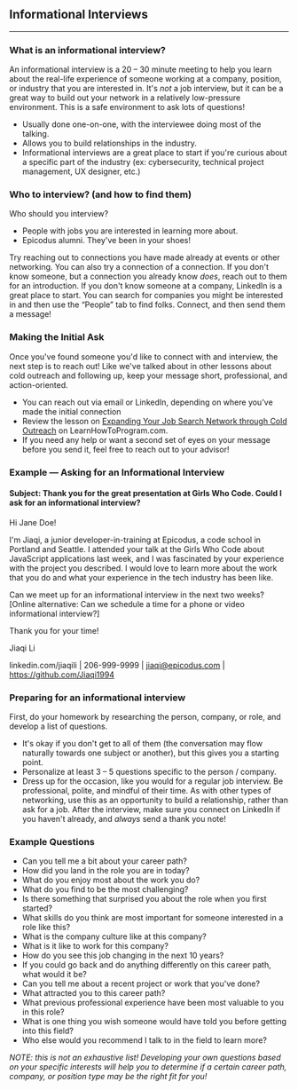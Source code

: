 ## Informational Interviews
---

### What is an informational interview?

An informational interview is a 20 – 30 minute meeting to help you learn about the real-life experience of someone working at a company, position, or industry that you are interested in.  It's _not_ a job interview, but it can be a great way to build out your network in a relatively low-pressure environment. This is a safe environment to ask lots of questions! 

* Usually done one-on-one, with the interviewee doing most of the talking.
* Allows you to build relationships in the industry.
* Informational interviews are a great place to start if you're curious about a specific part of the industry (ex: cybersecurity, technical project management, UX designer, etc.) 

### Who to interview? (and how to find them) 

Who should you interview?

* People with jobs you are interested in learning more about. 
* Epicodus alumni. They've been in your shoes!

Try reaching out to connections you have made already at events or other networking. You can also try a connection of a connection. If you don't know someone, but a connection you already know _does_, reach out to them for an introduction. If you don't know someone at a company, LinkedIn is a great place to start. You can search for companies you might be interested in and then use the “People” tab to find folks. Connect, and then send them a message!

### Making the Initial Ask

Once you've found someone you'd like to connect with and interview, the next step is to reach out! Like we've talked about in other lessons about cold outreach and following up, keep your message short, professional, and action-oriented.

*  You can reach out via email or LinkedIn, depending on where you've made the initial connection 
* Review the lesson on [Expanding Your Job Search Network through Cold Outreach](/internship-and-job-search/applying-for-internships-and-jobs/expand-your-job-search-network-through-cold-emailing) on LearnHowToProgram.com.
* If you need any help or want a second set of eyes on your message before you send it, feel free to reach out to your advisor!

### Example — Asking for an Informational Interview

#### Subject: Thank you for the great presentation at Girls Who Code. Could I ask for an informational interview?

Hi Jane Doe! 

I'm Jiaqi, a junior developer-in-training at Epicodus, a code school in Portland and Seattle. I attended your talk at the Girls Who Code about JavaScript applications last week, and I was fascinated by your experience with the project you described. I would love to learn more about the work that you do and what your experience in the tech industry has been like. 

Can we meet up for an informational interview in the next two weeks? [Online alternative: Can we schedule a time for a phone or video informational interview?] 

Thank you for your time! 

Jiaqi Li

linkedin.com/jiaqili |  206-999-9999 | jiaqi@epicodus.com | https://github.com/Jiaqi1994

### Preparing for an informational interview

First, do your homework by researching the person, company, or role,  and develop a list of questions. 

* It's okay if you don't get to all of them (the conversation may flow naturally towards one subject or another), but this gives you a starting point. 
* Personalize at least 3 – 5 questions specific to the person / company. 
* Dress up for the occasion, like you would for a regular job interview. Be professional, polite, and mindful of their time. As with other types of networking, use this as an opportunity to build a relationship, rather than ask for a job. After the interview, make sure you connect on LinkedIn if you haven't already, and _always_ send a thank you note! 

### Example Questions

* Can you tell me a bit about your career path?
* How did you land in the role you are in today? 
* What do you enjoy most about the work you do? 
* What do you find to be the most challenging? 
* Is there something that surprised you about the role when you first started? 
* What skills do you think are most important for someone interested in a role like this? 
* What is the company culture like at this company? 
* What is it like to work for this company? 
* How do you see this job changing in the next 10 years? 
* If you could go back and do anything differently on this career path, what would it be? 
* Can you tell me about a recent project or work that you've done? 
* What attracted you to this career path? 
* What previous professional experience have been most valuable to you in this role? 
* What is one thing you wish someone would have told you before getting into this field?
* Who else would you recommend I talk to in the field to learn more? 

_NOTE: this is not an exhaustive list! Developing your own questions based on your specific interests will help you to determine if a certain career path, company, or position type may be the right fit for you!_
